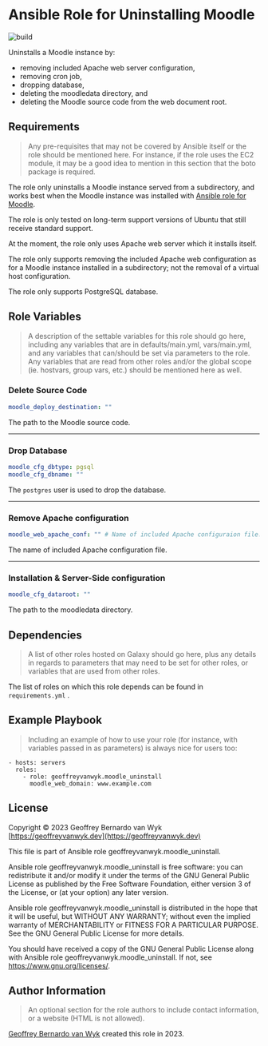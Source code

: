 # Ansible Role for Uninstalling Moodle

![build](https://github.com/geoffreyvanwyk/ansible-role-moodle_uninstall/workflows/Build/badge.svg?event=push)

Uninstalls a Moodle instance by:

* removing included Apache web server configuration,
* removing cron job,
* dropping database,
* deleting the moodledata directory, and
* deleting the Moodle source code from the web document root.

## Requirements

> Any pre-requisites that may not be covered by Ansible itself or the role
> should be mentioned here. For instance, if the role uses the EC2 module, it may
> be a good idea to mention in this section that the boto package is required.

The role only uninstalls a Moodle instance served from a subdirectory, and works best when the Moodle instance was installed with [Ansible role for Moodle](https://github.com/geoffreyvanwyk/ansible-role-moodle).

The role is only tested on long-term support versions of Ubuntu that still receive standard support.

At the moment, the role only uses Apache web server which it installs itself.

The role only supports removing the included Apache web configuration as for a Moodle instance installed in a subdirectory; not the removal of a virtual host configuration.

The role only supports PostgreSQL database.

## Role Variables

> A description of the settable variables for this role should go here,
> including any variables that are in defaults/main.yml, vars/main.yml, and any
> variables that can/should be set via parameters to the role. Any variables that
> are read from other roles and/or the global scope (ie. hostvars, group vars,
> etc.) should be mentioned here as well.

### Delete Source Code

```yaml
moodle_deploy_destination: ""
```

The path to the Moodle source code.

---

### Drop Database

```yaml
moodle_cfg_dbtype: pgsql
moodle_cfg_dbname: ""
```

The `postgres` user is used to drop the database.

---

### Remove Apache configuration

```yaml
moodle_web_apache_conf: "" # Name of included Apache configuraion file.
```

The name of included Apache configuration file.

---

### Installation & Server-Side configuration

```yaml
moodle_cfg_dataroot: ""
```

The path to the moodledata directory.

## Dependencies

> A list of other roles hosted on Galaxy should go here, plus any details in
> regards to parameters that may need to be set for other roles, or variables that
> are used from other roles.

The list of roles on which this role depends can be found in `requirements.yml` .

## Example Playbook

> Including an example of how to use your role (for instance, with variables
> passed in as parameters) is always nice for users too:

```ansible
- hosts: servers
  roles:
    - role: geoffreyvanwyk.moodle_uninstall
      moodle_web_domain: www.example.com
```

## License

Copyright &copy; 2023 Geoffrey Bernardo van Wyk [https://geoffreyvanwyk.dev](https://geoffreyvanwyk.dev)

This file is part of Ansible role geoffreyvanwyk.moodle_uninstall.

Ansible role geoffreyvanwyk.moodle_uninstall is free software: you can redistribute it
and/or modify it under the terms of the GNU General Public License as
published by the Free Software Foundation, either version 3 of the License, or
(at your option) any later version.

Ansible role geoffreyvanwyk.moodle_uninstall is distributed in the hope that it will be
useful, but WITHOUT ANY WARRANTY; without even the implied warranty of
MERCHANTABILITY or FITNESS FOR A PARTICULAR PURPOSE. See the GNU General
Public License for more details.

You should have received a copy of the GNU General Public License along with
Ansible role geoffreyvanwyk.moodle_uninstall. If not, see <https://www.gnu.org/licenses/>.

## Author Information

> An optional section for the role authors to include contact information, or a
> website (HTML is not allowed).

[Geoffrey Bernardo van Wyk](https://geoffreyvanwyk.dev) created this role in 2023.
